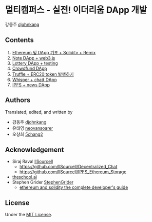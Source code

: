 # 멀티캠퍼스 - 실전! 이더리움 DApp 개발
강동주 [djohnkang](https://github.com/djohnkang)

## Contents
1. [Ethereum 및 DApp 기초 + Solidity + Remix](DApp_1_basic.md)
2. [Note DApp + web3.js](DApp_2_note.md)
3. [Lottery DApp + testing](DApp_3_lottery.md)
4. [Crowdfund DApp](DApp_4_crowdfund.md)
5. [Truffle + ERC20 token 발행하기](DApp_5_token.md)
6. [Whisper + chatt DApp](Whisper_chat.md)
7. [IPFS + news DApp](IPFS_storage.md)

## Authors
Translated, edited, and written by
- 강동주 [djohnkang](https://github.com/djohnkang)
- 유태영 [neovansoarer](https://github.com/neovansoarer)
- 오창희 [5chang2](https://github.com/5chang2)

## Acknowledgement
- Siraj Raval [llSourcell](https://github.com/llSourcell)
  - https://github.com/llSourcell/Decentralized_Chat
  - https://github.com/llSourcell/IPFS_Ethereum_Storage
- [theschool.ai](http://theschool.ai)
- Stephen Grider [StephenGrider](https://github.com/StephenGrider)
  - [ethereum and solidity the complete developer's guide](https://www.udemy.com/ethereum-and-solidity-the-complete-developers-guide/learn/v4/t/lecture/9025578?start=1)

## License
Under the [MIT License](https://opensource.org/licenses/MIT).
